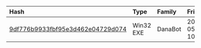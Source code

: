 |Hash|Type|Family|Frist_Seen|Name|
|:--|:--|:--|:--|:--|
|[9df776b9933fbf95e3d462e04729d074](https://www.virustotal.com/gui/file/9df776b9933fbf95e3d462e04729d074)|Win32 EXE|DanaBot|2019-05-22 10:44:10|AdobeReport.exe|

